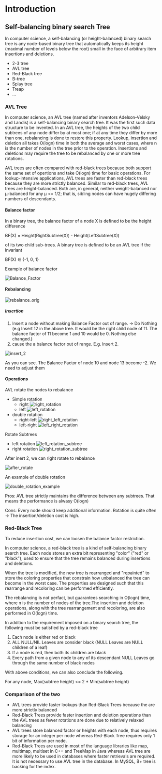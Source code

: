 # Introduction

## Self-balancing binary search Tree

In computer science, a self-balancing (or height-balanced) binary search tree is any node-based binary tree that automatically keeps its height (maximal number of levels below the root) small in the face of arbitrary item insertions and deletions.

* 2-3 tree
* AVL tree
* Red-Black tree
* B-tree
* Splay tree
* Treap
* ...

### AVL Tree

In computer science, an AVL tree (named after inventors Adelson-Velsky and Landis) is a self-balancing binary search tree. It was the first such data structure to be invented. In an AVL tree, the heights of the two child subtrees of any node differ by at most one; if at any time they differ by more than one, rebalancing is done to restore this property. Lookup, insertion and deletion all takes O(logn) time in both the average and worst cases, where n is the number of nodes in the tree prior to the operation. Insertions and deletions may require the tree to be rebalanced by one or more tree rotations.

AVL trees are often compared with red-black trees because both support the same set of opertions and take O(logn) time for basic operations. For lookup-intensive applications, AVL trees are faster than red-black trees because they are more strictly balanced. Similar to red-black trees, AVL trees are height-balanced. Both are, in general, neither weight-balanced nor μ-balanced for any μ <= 1/2; that is, sibling nodes can have hugely differing numbers of descendants. 

#### Balance factor

In a binary tree, the balance factor of a node X is defined to be the height difference

BF(X) = Height(RightSubtree(X)) - Height(LeftSubtree(X)) 

of its two child sub-trees. A binary tree is defined to be an AVL tree if the invariant

BF(X) ∈ {-1, 0, 1}

Example of balance factor

![Balance_Factor](image/Balance_Factor.png)

#### Rebalancing

![rebalance_orig](image/rebalance_orig.png)

##### Insertion

1. Insert a node without making Balance Factor out of range. -> Do Nothing (e.g Insert 12 in the above tree. It would be the right child node of 11. The balance factor of 11 become 1 and 10 would be 0. Nothing else changed.)
2. cause the a balance factor out of range. E.g. Insert 2.

![insert_2](image/rebalance_insert_ub.png)

As you can see. The Balance Factor of node 10 and node 13 become -2. We need to adjust them

#### Operations

AVL rotate the nodes to rebalance

* Simple rotation
  * right
    ![right_rotation](image/right_rotation.png)
  * left
    ![left_rotation](image/left_rotation.png)
* double rotation
  * right-left
    ![right_left_rotation](image/right_left_rotation.png)
  * left-right
    ![left_right_rotation](image/left_right_rotation.png)

Rotate Subtrees

* left rotation
  ![left_rotation_subtree](image/left_rotation_subtree.png)
* right rotation
   ![right_rotation_subtree](image/right_rotation_subtree.png)

After inert 2, we can right rotate to rebalance

![after_rotate](image/rebalance_after_rotation.png)

An example of double rotation

![double_rotation_example](image/double_rotation_example.png)

Pros:  AVL tree strictly maintains the difference between any subtrees. That means the performance is alwasy O(logn)

Cons: Every node should keep additional information. Rotation is quite often -> The insertion/deletion cost is high.

### Red-Black Tree

To reduce insertion cost, we can loosen the balance factor restriction.

In computer science, a red-black tree is a kind of self-balancing binary search tree. Each node stores an extra bit representing "color" ("red" or "black"), used to ensure that the tree remains balanced during insertions and deletions.

When the tree is modified, the new tree is rearranged and "repainted" to store the coloring properties that constrain how unbalanced the tree can become in the worst case. The properties are designed such that this rearrange and recoloring can be performed efficiently.

The rebalancing is not perfact, but guarantees searching in O(logn) time, where n is the number of nodes of the tree.The insertion and deletion  operations, along with the tree rearrangement and recoloring, are also performed in O(logn) time.

In addition to the requirement imposed on a binary search tree, the following must be satisfied by a red-black tree

1. Each node is either red or black
2. ALL NULL/NIL Leaves are consider black (NULL Leaves are NULL children of a leaf)
3. If a node is red, then both its children are black
4. Every path from a given node to any of its descendant NULL Leaves go through the same number of black nodes

With above conditions, we can also conclude the following.

For any node, Max(subtree height) <= 2 * Min(subtree height)

### Comparison of the two

* AVL trees provide faster lookups than Red-Black Trees because the are more strictly balanced
* Red-Black Trees provide faster insertion and deletion operations than the AVL trees as fewer rotations are done due to relatively relaxed balancing
* AVL trees store balanced factor or heights with each node, thus requires storage for an integer per node whereas Red-Black Tree requires only 1 bit of information per node.
* Red-Black Trees are used in most of the language libraries like map, multimap, multiset in C++ and TreeMap in Java whereas AVL tree  are more likely to be used in databases where faster retrievals are required. It is not necessary to use AVL tree in the database. In MySQL, B+ tree is backing for the index. 



